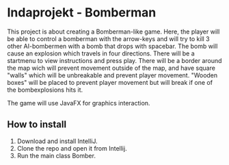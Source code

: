 # Indaprojekt - Bomberman 

This project is about creating a Bomberman-like game. Here, the player will be able to control a bomberman with the arrow-keys and will try to kill 3 other AI-bombermen with a bomb that drops with spacebar. The bomb will cause an explosion which travels in four directions. There will be a startmenu to view instructions and press play. There will be a border around the map wich will prevent movement outside of the map, and have square "walls" which will be unbreakable and prevent player movement. "Wooden boxes" will be placed to prevent player movement but will break if one of the bombexplosions hits it. 

The game will use JavaFX for graphics interaction.

## How to install

1. Download and install IntelliJ.
2. Clone the repo and open it from Intellij.
3. Run the main class Bomber.
